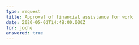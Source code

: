 ```yaml
---
type: request
title: Approval of financial assistance for work
date: 2020-05-02T14:48:00.000Z
for: joche
answered: true
---
```

